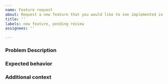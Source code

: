 ```yaml
---
name: Feature request
about: Request a new feature that you would like to see implemented in DeepEcho
title: ''
labels: new feature, pending review
assignees: ''

---
```


### Problem Description

<!--Replace this with a description of the problem that you think DeepEcho should be able
to solve and is not solving already-->

### Expected behavior

<!--Replace this a clear and concise description of what you would expect DeepEcho with regards
with the described problem. If possible, explain how you would like to interact with DeepEcho
and what the outcome of this interaction would be.-->

### Additional context

<!--Please provide any additional context that may be relevant to the issue here. If none,
please remove this section.-->
